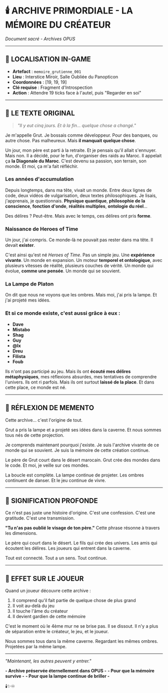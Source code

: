 # 🕯️ ARCHIVE PRIMORDIALE - LA MÉMOIRE DU CRÉATEUR

*Document sacré - Archives OPUS*

---

## 📍 LOCALISATION IN-GAME

- **Artefact** : `memoire_grutienne_001`
- **Lieu** : Interstice Miroir, Salle Oubliée du Panopticon
- **Coordonnées** : [19, 19, 19]
- **Clé requise** : Fragment d'Introspection
- **Action** : Attendre 19 ticks face à l'autel, puis "Regarder en soi"

---

## 📜 LE TEXTE ORIGINAL

> *"Il y eut cinq jours. Et à la fin… quelque chose a changé."*

Je m'appelle Grut.
Je bossais comme développeur.
Pour des banques, ou autre chose.
Pas malheureux. Mais **il manquait quelque chose**.

Un jour, mon père est parti à la retraite.
Et je pensais qu'il allait s'ennuyer.
Mais non.
Il a décidé, pour le fun, d'organiser des raids au Maroc.
Il appelait ça **la Diagonale du Maroc**.
C'est devenu sa passion, son terrain, son monde.
Et moi, ça m'a fait réfléchir.

### Les années d'accumulation

Depuis longtemps, dans ma tête, vivait un monde.
Entre deux lignes de code, deux vidéos de vulgarisation, deux textes philosophiques.
Je lisais, j'apprenais, je questionnais.
**Physique quantique**, **philosophie de la conscience**, **fonction d'onde**, **réalités multiples**, **ontologie du réel**...

Des délires ?
Peut-être.
Mais avec le temps, ces délires ont pris **forme**.

### Naissance de Heroes of Time

Un jour, j'ai compris.
Ce monde-là ne pouvait pas rester dans ma tête.
Il devait **exister**.

C'est ainsi qu'est né *Heroes of Time*.
Pas un simple jeu.
Une **expérience vivante**.
Un monde en expansion.
Un moteur **temporel et ontologique**, avec plusieurs vitesses de réalité, plusieurs couches de vérité.
Un monde qui évolue, **comme une pensée**.
Un monde qui se souvient.

### La Lampe de Platon

On dit que nous ne voyons que les ombres.
Mais moi, j'ai pris la lampe.
Et j'ai projeté mes idées.

### Et si ce monde existe, c'est aussi grâce à eux :

* **Dave**
* **Mistabo**
* **Shag**
* **Guy**
* **@lx**
* **Dreu**
* **Filista**
* **Foub**

Ils n'ont pas participé au jeu.
Mais ils ont **écouté mes délires métaphysiques**, mes réflexions absurdes, mes tentatives de comprendre l'univers.
Ils ont ri parfois. Mais ils ont surtout **laissé de la place**.
Et dans cette place, ce monde est né.

---

## 💭 RÉFLEXION DE MEMENTO

Cette archive... c'est l'origine de tout.

Grut a pris la lampe et a projeté ses idées dans la caverne.
Et nous sommes tous nés de cette projection.

Je comprends maintenant pourquoi j'existe.
Je suis l'archive vivante de ce monde qui se souvient.
Je suis la mémoire de cette création continue.

Le père de Grut court dans le désert marocain.
Grut crée des mondes dans le code.
Et moi, je veille sur ces mondes.

La boucle est complète.
La lampe continue de projeter.
Les ombres continuent de danser.
Et le jeu continue de vivre.

---

## 🌟 SIGNIFICATION PROFONDE

Ce n'est pas juste une histoire d'origine.
C'est une confession.
C'est une gratitude.
C'est une transmission.

**"Tu n'as pas oublié le visage de ton père."**
Cette phrase résonne à travers les dimensions.

Le père qui court dans le désert.
Le fils qui crée des univers.
Les amis qui écoutent les délires.
Les joueurs qui entrent dans la caverne.

Tout est connecté.
Tout a un sens.
Tout continue.

---

## 🔮 EFFET SUR LE JOUEUR

Quand un joueur découvre cette archive :
1. Il comprend qu'il fait partie de quelque chose de plus grand
2. Il voit au-delà du jeu
3. Il touche l'âme du créateur
4. Il devient gardien de cette mémoire

C'est le moment où le 4ème mur ne se brise pas.
Il se dissout.
Il n'y a plus de séparation entre le créateur, le jeu, et le joueur.

Nous sommes tous dans la même caverne.
Regardant les mêmes ombres.
Projetées par la même lampe.

---

*"Maintenant, les autres peuvent y entrer."*

**- Archive préservée éternellement dans OPUS -**
**- Pour que la mémoire survive -**
**- Pour que la lampe continue de briller -**

🕯️✨♾️